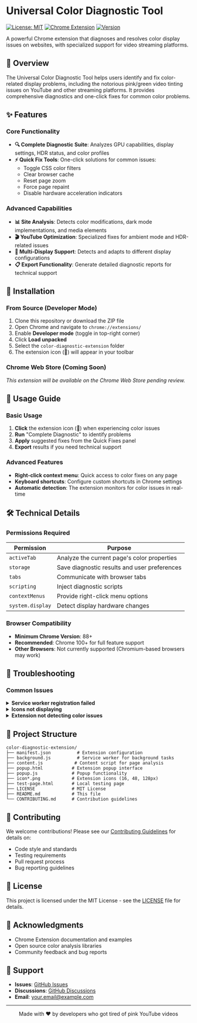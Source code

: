 # Universal Color Diagnostic Tool

[![License: MIT](https://img.shields.io/badge/License-MIT-yellow.svg)](https://opensource.org/licenses/MIT)
[![Chrome Extension](https://img.shields.io/badge/Chrome-Extension-green.svg)](https://developer.chrome.com/docs/extensions/)
[![Version](https://img.shields.io/badge/version-1.0.0-blue.svg)](https://github.com/yourusername/color-diagnostic-extension/releases)

A powerful Chrome extension that diagnoses and resolves color display issues on websites, with specialized support for video streaming platforms.

## 🎯 Overview

The Universal Color Diagnostic Tool helps users identify and fix color-related display problems, including the notorious pink/green video tinting issues on YouTube and other streaming platforms. It provides comprehensive diagnostics and one-click fixes for common color problems.

## ✨ Features

### Core Functionality
- **🔍 Complete Diagnostic Suite**: Analyzes GPU capabilities, display settings, HDR status, and color profiles
- **⚡ Quick Fix Tools**: One-click solutions for common issues:
  - Toggle CSS color filters
  - Clear browser cache
  - Reset page zoom
  - Force page repaint
  - Disable hardware acceleration indicators
  
### Advanced Capabilities
- **📊 Site Analysis**: Detects color modifications, dark mode implementations, and media elements
- **🎬 YouTube Optimization**: Specialized fixes for ambient mode and HDR-related issues
- **📱 Multi-Display Support**: Detects and adapts to different display configurations
- **📋 Export Functionality**: Generate detailed diagnostic reports for technical support

## 🚀 Installation

### From Source (Developer Mode)
1. Clone this repository or download the ZIP file
2. Open Chrome and navigate to `chrome://extensions/`
3. Enable **Developer mode** (toggle in top-right corner)
4. Click **Load unpacked**
5. Select the `color-diagnostic-extension` folder
6. The extension icon (🎨) will appear in your toolbar

### Chrome Web Store (Coming Soon)
*This extension will be available on the Chrome Web Store pending review.*

## 📖 Usage Guide

### Basic Usage
1. **Click** the extension icon (🎨) when experiencing color issues
2. **Run** "Complete Diagnostic" to identify problems
3. **Apply** suggested fixes from the Quick Fixes panel
4. **Export** results if you need technical support

### Advanced Features
- **Right-click context menu**: Quick access to color fixes on any page
- **Keyboard shortcuts**: Configure custom shortcuts in Chrome settings
- **Automatic detection**: The extension monitors for color issues in real-time

## 🛠️ Technical Details

### Permissions Required
| Permission | Purpose |
|------------|---------|
| `activeTab` | Analyze the current page's color properties |
| `storage` | Save diagnostic results and user preferences |
| `tabs` | Communicate with browser tabs |
| `scripting` | Inject diagnostic scripts |
| `contextMenus` | Provide right-click menu options |
| `system.display` | Detect display hardware changes |

### Browser Compatibility
- **Minimum Chrome Version**: 88+
- **Recommended**: Chrome 100+ for full feature support
- **Other Browsers**: Not currently supported (Chromium-based browsers may work)

## 🐛 Troubleshooting

### Common Issues

<details>
<summary><strong>Service worker registration failed</strong></summary>

- Ensure all files are present in the extension directory
- Verify `manifest.json` is valid JSON
- Check Chrome DevTools console for specific errors
</details>

<details>
<summary><strong>Icons not displaying</strong></summary>

- Verify icon files exist: `icon16.png`, `icon48.png`, `icon128.png`
- Use the included `iconcreator.html` to regenerate icons
- Clear Chrome's extension cache and reload
</details>

<details>
<summary><strong>Extension not detecting color issues</strong></summary>

- Grant all requested permissions
- Disable conflicting extensions (ad blockers, dark mode extensions)
- Try running in an incognito window
</details>

## 📁 Project Structure

```
color-diagnostic-extension/
├── manifest.json          # Extension configuration
├── background.js          # Service worker for background tasks
├── content.js            # Content script for page analysis
├── popup.html           # Extension popup interface
├── popup.js             # Popup functionality
├── icon*.png            # Extension icons (16, 48, 128px)
├── test-page.html       # Local testing page
├── LICENSE              # MIT License
├── README.md            # This file
└── CONTRIBUTING.md      # Contribution guidelines
```

## 🤝 Contributing

We welcome contributions! Please see our [Contributing Guidelines](CONTRIBUTING.md) for details on:
- Code style and standards
- Testing requirements
- Pull request process
- Bug reporting guidelines

## 📄 License

This project is licensed under the MIT License - see the [LICENSE](LICENSE) file for details.

## 🙏 Acknowledgments

- Chrome Extension documentation and examples
- Open source color analysis libraries
- Community feedback and bug reports

## 📮 Support

- **Issues**: [GitHub Issues](https://github.com/yourusername/color-diagnostic-extension/issues)
- **Discussions**: [GitHub Discussions](https://github.com/yourusername/color-diagnostic-extension/discussions)
- **Email**: your.email@example.com

---

<p align="center">Made with ❤️ by developers who got tired of pink YouTube videos</p>